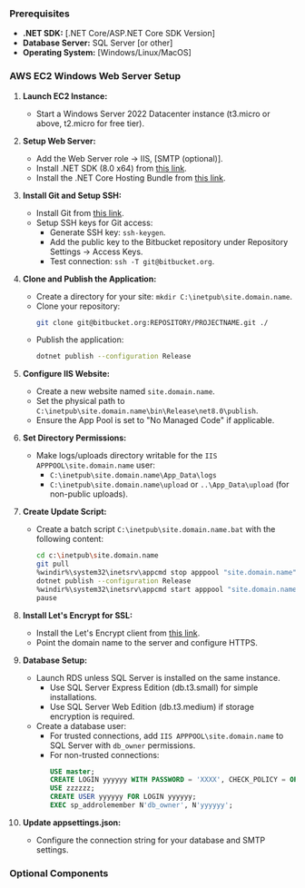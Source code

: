 ### Prerequisites
- **.NET SDK:** [.NET Core/ASP.NET Core SDK Version]
- **Database Server:** SQL Server [or other]
- **Operating System:** [Windows/Linux/MacOS]

### AWS EC2 Windows Web Server Setup
1. **Launch EC2 Instance:**
   - Start a Windows Server 2022 Datacenter instance (t3.micro or above, t2.micro for free tier).

2. **Setup Web Server:**
   - Add the Web Server role -> IIS, [SMTP (optional)].
   - Install .NET SDK (8.0 x64) from [this link](https://aka.ms/dotnet-download).
   - Install the .NET Core Hosting Bundle from [this link](https://dotnet.microsoft.com/permalink/dotnetcore-current-windows-runtime-bundle-installer).

3. **Install Git and Setup SSH:**
   - Install Git from [this link](https://git-scm.com/download/win).
   - Setup SSH keys for Git access:
     - Generate SSH key: `ssh-keygen`.
     - Add the public key to the Bitbucket repository under Repository Settings -> Access Keys.
     - Test connection: `ssh -T git@bitbucket.org`.

4. **Clone and Publish the Application:**
   - Create a directory for your site: `mkdir C:\inetpub\site.domain.name`.
   - Clone your repository: 
     ```bash
     git clone git@bitbucket.org:REPOSITORY/PROJECTNAME.git ./
     ```
   - Publish the application:
     ```bash
     dotnet publish --configuration Release
     ```

5. **Configure IIS Website:**
   - Create a new website named `site.domain.name`.
   - Set the physical path to `C:\inetpub\site.domain.name\bin\Release\net8.0\publish`.
   - Ensure the App Pool is set to "No Managed Code" if applicable.

6. **Set Directory Permissions:**
   - Make logs/uploads directory writable for the `IIS APPPOOL\site.domain.name` user:
     - `C:\inetpub\site.domain.name\App_Data\logs`
     - `C:\inetpub\site.domain.name\upload` or `..\App_Data\upload` (for non-public uploads).

7. **Create Update Script:**
   - Create a batch script `C:\inetpub\site.domain.name.bat` with the following content:
     ```bash
     cd c:\inetpub\site.domain.name
     git pull
     %windir%\system32\inetsrv\appcmd stop apppool "site.domain.name"
     dotnet publish --configuration Release
     %windir%\system32\inetsrv\appcmd start apppool "site.domain.name"
     pause
     ```

8. **Install Let's Encrypt for SSL:**
   - Install the Let's Encrypt client from [this link](https://www.win-acme.com/).
   - Point the domain name to the server and configure HTTPS.

9. **Database Setup:**
   - Launch RDS unless SQL Server is installed on the same instance.
     - Use SQL Server Express Edition (db.t3.small) for simple installations.
     - Use SQL Server Web Edition (db.t3.medium) if storage encryption is required.
   - Create a database user:
     - For trusted connections, add `IIS APPPOOL\site.domain.name` to SQL Server with `db_owner` permissions.
     - For non-trusted connections:
       ```sql
       USE master;
       CREATE LOGIN yyyyyy WITH PASSWORD = 'XXXX', CHECK_POLICY = OFF, CHECK_EXPIRATION = OFF;
       USE zzzzzz;
       CREATE USER yyyyyy FOR LOGIN yyyyyy;
       EXEC sp_addrolemember N'db_owner', N'yyyyyy';
       ```

10. **Update appsettings.json:**
    - Configure the connection string for your database and SMTP settings.

### Optional Components

